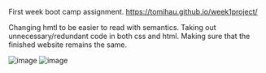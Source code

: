 First week boot camp assignment. 
https://tomihau.github.io/week1project/

Changing hmtl to be easier to read with semantics.
Taking out unnecessary/redundant code in both css and html.
Making sure that the finished website remains the same.

![image](https://user-images.githubusercontent.com/88224502/130541018-4f782b7c-b178-4be8-94be-d38eee9f1929.png)
![image](https://user-images.githubusercontent.com/88224502/130540948-35a96958-54d4-4038-81ba-bf083cedd92e.png)
